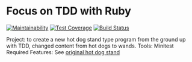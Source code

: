 # Focus on TDD with Ruby
[![Maintainability](https://api.codeclimate.com/v1/badges/ee886d2c2e788c602d07/maintainability)](https://codeclimate.com/github/corinneling/wand-shop/maintainability)
[![Test Coverage](https://api.codeclimate.com/v1/badges/ee886d2c2e788c602d07/test_coverage)](https://codeclimate.com/github/corinneling/wand-shop/test_coverage)
[![Build Status](https://travis-ci.org/corinneling/wand-shop.svg?branch=master)](https://travis-ci.org/corinneling/wand-shop)

Project: to create a new hot dog stand type program from the ground up with TDD, changed content from hot dogs to wands.
Tools: Minitest
Required Features: See [original hot dog stand](https://github.com/corinneling/ruby-and-hot-dogs)
